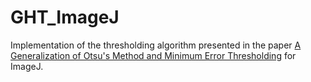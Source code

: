 # GHT_ImageJ

Implementation of the thresholding algorithm presented in the paper [A Generalization of Otsu's Method and Minimum Error Thresholding](https://arxiv.org/abs/2007.07350)
for ImageJ. 
